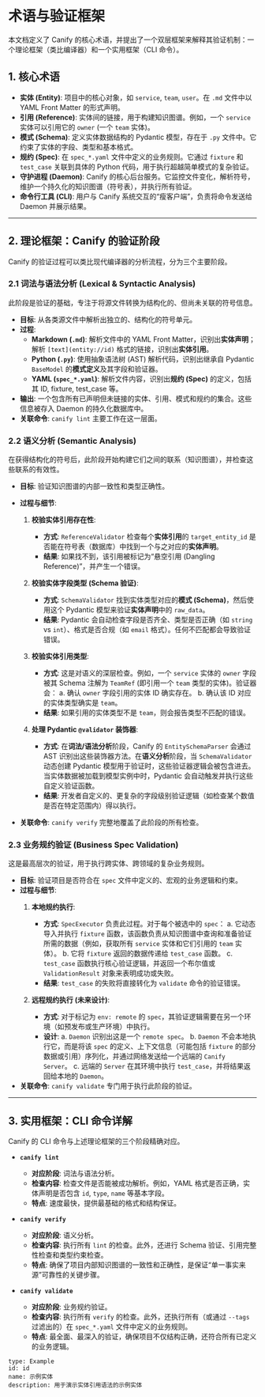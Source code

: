 # 术语与验证框架

本文档定义了 Canify 的核心术语，并提出了一个双层框架来解释其验证机制：一个理论框架（类比编译器）和一个实用框架（CLI 命令）。

## 1. 核心术语

- **实体 (Entity)**: 项目中的核心对象，如 `service`, `team`, `user`。在 `.md` 文件中以 YAML Front Matter 的形式声明。
- **引用 (Reference)**: 实体间的链接，用于构建知识图谱。例如，一个 `service` 实体可以引用它的 `owner` (一个 `team` 实体)。
- **模式 (Schema)**: 定义实体数据结构的 Pydantic 模型，存在于 `.py` 文件中。它约束了实体的字段、类型和基本格式。
- **规约 (Spec)**: 在 `spec_*.yaml` 文件中定义的业务规则。它通过 `fixture` 和 `test_case` 关联到具体的 Python 代码，用于执行超越简单模式的复杂验证。
- **守护进程 (Daemon)**: Canify 的核心后台服务。它监控文件变化，解析符号，维护一个持久化的知识图谱（符号表），并执行所有验证。
- **命令行工具 (CLI)**: 用户与 Canify 系统交互的“瘦客户端”，负责将命令发送给 Daemon 并展示结果。

---

## 2. 理论框架：Canify 的验证阶段

Canify 的验证过程可以类比现代编译器的分析流程，分为三个主要阶段。

### 2.1 词法与语法分析 (Lexical & Syntactic Analysis)

此阶段是验证的基础，专注于将源文件转换为结构化的、但尚未关联的符号信息。

- **目标**: 从各类源文件中解析出独立的、结构化的符号单元。
- **过程**:
    - **Markdown (`.md`)**: 解析文件中的 YAML Front Matter，识别出**实体声明**；解析 `[text](entity://id)` 格式的链接，识别出**实体引用**。
    - **Python (`.py`)**: 使用抽象语法树 (AST) 解析代码，识别出继承自 Pydantic `BaseModel` 的**模式定义**及其字段和验证器。
    - **YAML (`spec_*.yaml`)**: 解析文件内容，识别出**规约 (Spec)** 的定义，包括其 ID, fixture, test_case 等。
- **输出**: 一个包含所有已声明但未链接的实体、引用、模式和规约的集合。这些信息被存入 Daemon 的持久化数据库中。
- **关联命令**: `canify lint` 主要工作在这一层面。

### 2.2 语义分析 (Semantic Analysis)

在获得结构化的符号后，此阶段开始构建它们之间的联系（知识图谱），并检查这些联系的有效性。

- **目标**: 验证知识图谱的内部一致性和类型正确性。
- **过程与细节**:
    1.  **校验实体引用存在性**:
        - **方式**: `ReferenceValidator` 检查每个**实体引用**的 `target_entity_id` 是否能在符号表（数据库）中找到一个与之对应的**实体声明**。
        - **结果**: 如果找不到，该引用被标记为“悬空引用 (Dangling Reference)”，并产生一个错误。

    2.  **校验实体字段类型 (Schema 验证)**:
        - **方式**: `SchemaValidator` 找到实体类型对应的**模式 (Schema)**，然后使用这个 Pydantic 模型来验证**实体声明**中的 `raw_data`。
        - **结果**: Pydantic 会自动检查字段是否齐全、类型是否正确（如 `string` vs `int`）、格式是否合规（如 `email` 格式）。任何不匹配都会导致验证错误。

    3.  **校验实体引用类型**:
        - **方式**: 这是对语义的深层检查。例如，一个 `service` 实体的 `owner` 字段被其 Schema 注解为 `TeamRef` (即引用一个 `team` 类型的实体)。验证器会：
            a. 确认 `owner` 字段引用的实体 ID 确实存在。
            b. 确认该 ID 对应的实体类型确实是 `team`。
        - **结果**: 如果引用的实体类型不是 `team`，则会报告类型不匹配的错误。

    4.  **处理 Pydantic `@validator` 装饰器**:
        - **方式**: 在**词法/语法分析**阶段，Canify 的 `EntitySchemaParser` 会通过 AST 识别出这些装饰器方法。在**语义分析**阶段，当 `SchemaValidator` 动态创建 Pydantic 模型用于验证时，这些验证器逻辑会被包含进去。当实体数据被加载到模型实例中时，Pydantic 会自动触发并执行这些自定义验证函数。
        - **结果**: 开发者自定义的、更复杂的字段级别验证逻辑（如检查某个数值是否在特定范围内）得以执行。

- **关联命令**: `canify verify` 完整地覆盖了此阶段的所有检查。

### 2.3 业务规约验证 (Business Spec Validation)

这是最高层次的验证，用于执行跨实体、跨领域的复杂业务规则。

- **目标**: 验证项目是否符合在 `spec` 文件中定义的、宏观的业务逻辑和约束。
- **过程与细节**:
    1.  **本地规约执行**:
        - **方式**: `SpecExecutor` 负责此过程。对于每个被选中的 `spec`：
            a. 它动态导入并执行 `fixture` 函数，该函数负责从知识图谱中查询和准备验证所需的数据（例如，获取所有 `service` 实体和它们引用的 `team` 实体）。
            b. 它将 `fixture` 返回的数据传递给 `test_case` 函数。
            c. `test_case` 函数执行核心验证逻辑，并返回一个布尔值或 `ValidationResult` 对象来表明成功或失败。
        - **结果**: `test_case` 的失败将直接转化为 `validate` 命令的验证错误。

    2.  **远程规约执行 (未来设计)**:
        - **方式**: 对于标记为 `env: remote` 的 `spec`，其验证逻辑需要在另一个环境（如预发布或生产环境）中执行。
        - **设计**:
            a. `Daemon` 识别出这是一个 `remote spec`。
            b. `Daemon` 不会本地执行它，而是将该 `spec` 的定义、上下文信息（可能包括 `fixture` 的部分数据或引用）序列化，并通过网络发送给一个远端的 `Canify Server`。
            c. 远端的 `Server` 在其环境中执行 `test_case`，并将结果返回给本地的 `Daemon`。
- **关联命令**: `canify validate` 专门用于执行此阶段的验证。

---

## 3. 实用框架：CLI 命令详解

Canify 的 CLI 命令与上述理论框架的三个阶段精确对应。

- **`canify lint`**
    - **对应阶段**: 词法与语法分析。
    - **检查内容**: 检查文件是否能被成功解析。例如，YAML 格式是否正确，实体声明是否包含 `id`, `type`, `name` 等基本字段。
    - **特点**: 速度最快，提供最基础的格式和结构保证。

- **`canify verify`**
    - **对应阶段**: 语义分析。
    - **检查内容**: 执行所有 `lint` 的检查。此外，还进行 Schema 验证、引用完整性检查和类型约束检查。
    - **特点**: 确保了项目内部知识图谱的一致性和正确性，是保证“单一事实来源”可靠性的关键步骤。

- **`canify validate`**
    - **对应阶段**: 业务规约验证。
    - **检查内容**: 执行所有 `verify` 的检查。此外，还执行所有（或通过 `--tags` 过滤出的）在 `spec_*.yaml` 文件中定义的业务规则。
    - **特点**: 最全面、最深入的验证，确保项目不仅结构正确，还符合所有已定义的业务逻辑。

```entity
type: Example
id: id
name: 示例实体
description: 用于演示实体引用语法的示例实体
```